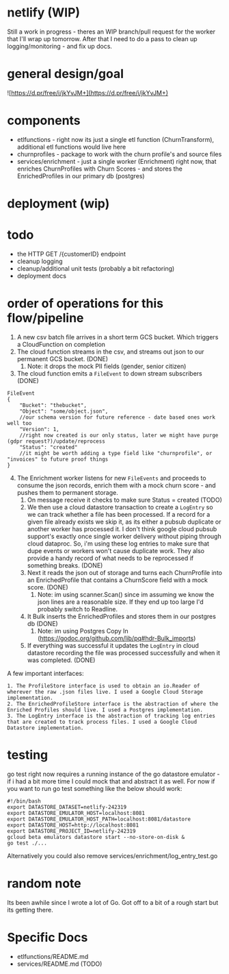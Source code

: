 # netlify (WIP)

Still a work in progress - theres an WIP branch/pull request for the worker that I'll wrap up tomorrow. After that I need to do a pass to clean up logging/monitoring - and fix up docs. 

# general design/goal

![https://d.pr/free/i/jkYvJM+](https://d.pr/free/i/jkYvJM+)

# components

* etlfunctions - right now its just a single etl function (ChurnTransform), additional etl functions would live here
* churnprofiles - package to work with the churn profile's and source files
* services/enrichment - just a single worker (Enrichment) right now, that enriches ChurnProfiles with Churn Scores - and stores the EnrichedProfiles in our primary db (postgres)

# deployment (wip)

# todo

- the HTTP GET /{customerID} endpoint
- cleanup logging
- cleanup/additional unit tests (probably a bit refactoring)
- deployment docs

# order of operations for this flow/pipeline

1. A new csv batch file arrives in a short term GCS bucket. Which triggers a CloudFunction on completion
2. The cloud function streams in the csv, and streams out json to our permanent GCS bucket. (DONE)
    1. Note: it drops the mock PII fields (gender, senior citizen)
3. The cloud function emits a `FileEvent` to down stream subscribers (DONE)

```
FileEvent
{
    "Bucket": "thebucket",
    "Object": "some/object.json",
    //our schema version for future reference - date based ones work well too
    "Version": 1,
    //right now created is our only status, later we might have purge (gdpr request?)/update/reprocess
    "Status": "created"
    //it might be worth adding a type field like "churnprofile", or "invoices" to future proof things
}
```

4. The Enrichment worker listens for new `FileEvents` and proceeds to consume the json records, enrich them with a mock churn score - and pushes them to permanent storage.
    1. On message receive it checks to make sure Status = created (TODO)
    2. We then use a cloud datastore transaction to create a `LogEntry` so we can track whether a file has been processed. If a record for a given file already exists we skip it, as its either a pubsub duplicate or another worker has processed it. I don't think google cloud pubsub support's exactly once single worker delivery without piping through cloud dataproc. So, i'm using these log entries to make sure that dupe events or workers won't cause duplicate work. They also provide a handy record of what needs to be reprocessed if something breaks. (DONE)
    3. Next it reads the json out of storage and turns each ChurnProfile into an EnrichedProfile that contains a ChurnScore field with a mock score. (DONE)
        1. Note: im using scanner.Scan() since im assuming we know the json lines are a reasonable size. If they end up too large I'd probably switch to Readline.
    4. It Bulk inserts the EnrichedProfiles and stores them in our postgres db (DONE)
        1. Note: im using Postgres Copy In (https://godoc.org/github.com/lib/pq#hdr-Bulk_imports)
    5. If everything was successful it updates the `LogEntry` in cloud datastore recording the file was processed successfully and when it was completed. (DONE)

A few important interfaces:

    1. The ProfileStore interface is used to obtain an io.Reader of wherever the raw .json files live. I used a Google Cloud Storage implementation.
    2. The EnrichedProfileStore interface is the abstraction of where the Enriched Profiles should live. I used a Postgres implementation.
    3. The LogEntry interface is the abstraction of tracking log entries that are created to track process files. I used a Google Cloud Datastore implementation.

# testing

go test right now requires a running instance of the go datastore emulator - if i had a bit more time I could mock that and abstract it as well. For now if you want to run go test something like the below should work:

```
#!/bin/bash
export DATASTORE_DATASET=netlify-242319
export DATASTORE_EMULATOR_HOST=localhost:8081
export DATASTORE_EMULATOR_HOST_PATH=localhost:8081/datastore
export DATASTORE_HOST=http://localhost:8081
export DATASTORE_PROJECT_ID=netlify-242319
gcloud beta emulators datastore start --no-store-on-disk &
go test ./...
```

Alternatively you could also remove services/enrichment/log_entry_test.go

# random note

Its been awhile since I wrote a lot of Go. Got off to a bit of a rough start but its getting there.

# Specific Docs

- etlfunctions/README.md
- services/README.md (TODO)